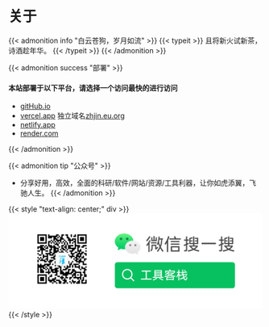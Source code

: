 # 关于






{{< admonition info "白云苍狗，岁月如流" >}}
 {{< typeit >}}
  且将新火试新茶，诗酒趁年华。
 {{< /typeit >}}
{{< /admonition >}}

{{< admonition success "部署" >}}
#### 本站部署于以下平台，请选择一个访问最快的进行访问
- [gitHub.io](https://charlie-king.github.io)
- [vercel.app](https://kingpo.vercel.app/) 独立域名[zhjin.eu.org](https://zhjin.eu.org/)
- [netlify.app](https://kingpo.netlify.app/)
- [render.com](https://kpo.onrender.com)

{{< /admonition >}}


{{< admonition tip "公众号" >}}
- 分享好用，高效，全面的科研/软件/网站/资源/工具利器，让你如虎添翼，飞驰人生。
{{< /admonition >}}

{{< style "text-align: center;" div >}}
 ![公众号](/images/toolkz.png)
{{< /style >}}


